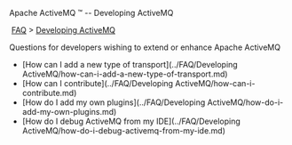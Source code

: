 Apache ActiveMQ ™ -- Developing ActiveMQ 

 [FAQ](/FAQ/index.md) > [Developing ActiveMQ](../FAQ/developing-activemq.md)


Questions for developers wishing to extend or enhance Apache ActiveMQ

*   [How can I add a new type of transport](../FAQ/Developing ActiveMQ/how-can-i-add-a-new-type-of-transport.md)
*   [How can I contribute](../FAQ/Developing ActiveMQ/how-can-i-contribute.md)
*   [How do I add my own plugins](../FAQ/Developing ActiveMQ/how-do-i-add-my-own-plugins.md)
*   [How do I debug ActiveMQ from my IDE](../FAQ/Developing ActiveMQ/how-do-i-debug-activemq-from-my-ide.md)

